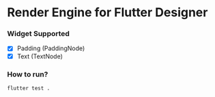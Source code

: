 # Render Engine for Flutter Designer

### Widget Supported
- [x] Padding (PaddingNode)
- [x] Text (TextNode)

### How to run?

```bash
flutter test .
```